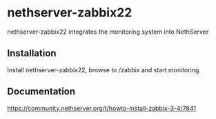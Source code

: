 # nethserver-zabbix22

nethserver-zabbix22 integrates the monitoring system into NethServer

## Installation

Install nethserver-zabbix22, browse to /zabbix and start monitoring.

## Documentation

https://community.nethserver.org/t/howto-install-zabbix-3-4/7841
